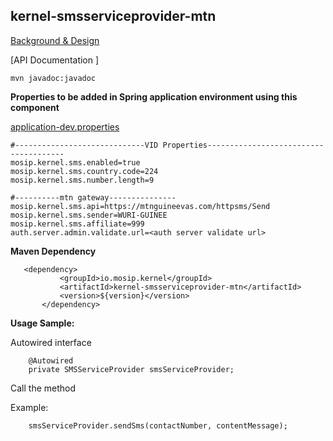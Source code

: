 ## kernel-smsserviceprovider-mtn

 [Background & Design]()
 

 [API Documentation ]
 
 ```
 mvn javadoc:javadoc

 ```
 
**Properties to be added in Spring application environment using this component**

[application-dev.properties](../../config/application-dev.properties)

 ```
#-----------------------------VID Properties--------------------------------------
mosip.kernel.sms.enabled=true
mosip.kernel.sms.country.code=224
mosip.kernel.sms.number.length=9

#----------mtn gateway---------------
mosip.kernel.sms.api=https://mtnguineevas.com/httpsms/Send
mosip.kernel.sms.sender=WURI-GUINEE
mosip.kernel.sms.affiliate=999
auth.server.admin.validate.url=<auth server validate url>

 ```
 
 **Maven Dependency**
 
 ```
 	<dependency>
			<groupId>io.mosip.kernel</groupId>
			<artifactId>kernel-smsserviceprovider-mtn</artifactId>
			<version>${version}</version>
		</dependency>

 ```
 



**Usage Sample:**

Autowired interface 

```
	@Autowired
	private SMSServiceProvider smsServiceProvider;
```
Call the method 

Example:
 
 ```
	 smsServiceProvider.sendSms(contactNumber, contentMessage);

```
	

 
